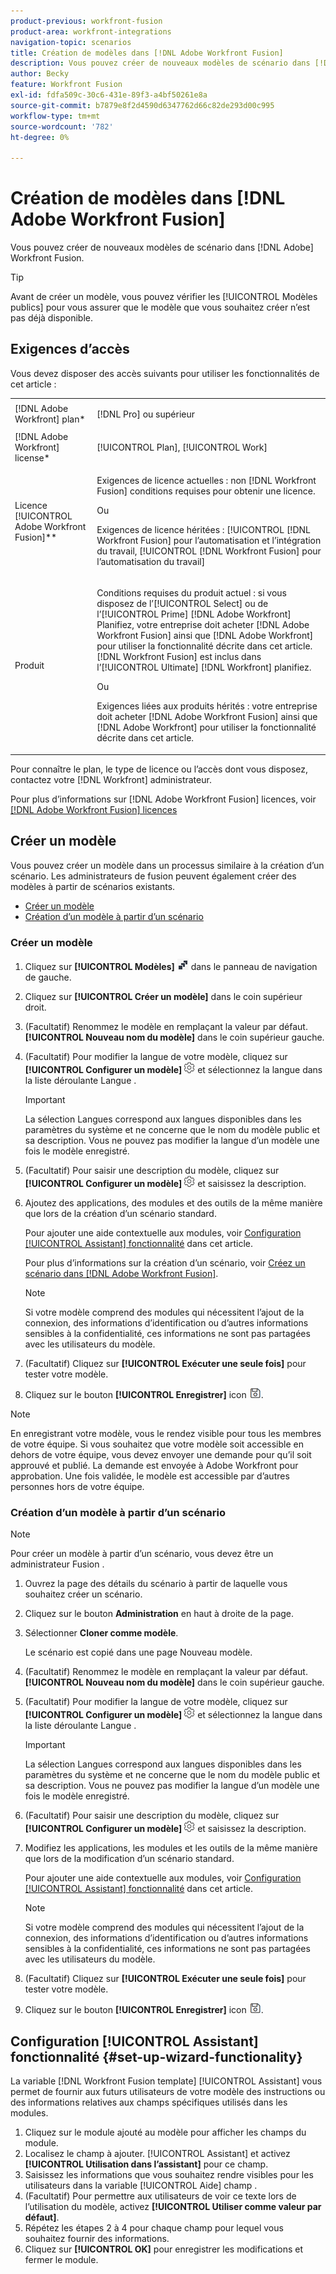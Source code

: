 ```yaml
---
product-previous: workfront-fusion
product-area: workfront-integrations
navigation-topic: scenarios
title: Création de modèles dans [!DNL Adobe Workfront Fusion]
description: Vous pouvez créer de nouveaux modèles de scénario dans [!DNL Adobe] Workfront Fusion.
author: Becky
feature: Workfront Fusion
exl-id: fdfa509c-30c6-431e-89f3-a4bf50261e8a
source-git-commit: b7879e8f2d4590d6347762d66c82de293d00c995
workflow-type: tm+mt
source-wordcount: '782'
ht-degree: 0%

---
```


# Création de modèles dans [!DNL Adobe Workfront Fusion]

Vous pouvez créer de nouveaux modèles de scénario dans [!DNL Adobe] Workfront Fusion.

>[!TIP]
>
>Avant de créer un modèle, vous pouvez vérifier les [!UICONTROL Modèles publics] pour vous assurer que le modèle que vous souhaitez créer n’est pas déjà disponible.

## Exigences d’accès

Vous devez disposer des accès suivants pour utiliser les fonctionnalités de cet article :

<table style="table-layout:auto"> 
 <col> 
 <col> 
 <tbody> 
  <tr> 
    <td role="rowheader">[!DNL Adobe Workfront] plan*</td> 
   <td> <p>[!DNL Pro] ou supérieur</p> </td> 
  </tr> 
  <tr data-mc-conditions=""> 
   <td role="rowheader">[!DNL Adobe Workfront] license*</td> 
   <td> <p>[!UICONTROL Plan], [!UICONTROL Work]</p> </td> 
  </tr> 
  <tr> 
   <td role="rowheader">Licence [!UICONTROL Adobe Workfront Fusion]**</td> 
  <td>
   <p>Exigences de licence actuelles : non [!DNL Workfront Fusion] conditions requises pour obtenir une licence.</p>
   <p>Ou</p>
   <p>Exigences de licence héritées : [!UICONTROL [!DNL Workfront Fusion] pour l’automatisation et l’intégration du travail, [!UICONTROL [!DNL Workfront Fusion] pour l’automatisation du travail]</p>
   </td>    </tr> 
  </tr> 
  <tr> 
   <td role="rowheader">Produit</td> 
   <td>
   <p>Conditions requises du produit actuel : si vous disposez de l’[!UICONTROL Select] ou de l’[!UICONTROL Prime] [!DNL Adobe Workfront] Planifiez, votre entreprise doit acheter [!DNL Adobe Workfront Fusion] ainsi que [!DNL Adobe Workfront] pour utiliser la fonctionnalité décrite dans cet article. [!DNL Workfront Fusion] est inclus dans l’[!UICONTROL Ultimate] [!DNL Workfront] planifiez.</p>
   <p>Ou</p>
   <p>Exigences liées aux produits hérités : votre entreprise doit acheter [!DNL Adobe Workfront Fusion] ainsi que [!DNL Adobe Workfront] pour utiliser la fonctionnalité décrite dans cet article.</p>
   </td> 
  </tr> 
 </tbody> 
</table>

Pour connaître le plan, le type de licence ou l’accès dont vous disposez, contactez votre [!DNL Workfront] administrateur.

Pour plus d’informations sur [!DNL Adobe Workfront Fusion] licences, voir [[!DNL Adobe Workfront Fusion] licences](../../../workfront-fusion/get-started/license-automation-vs-integration.md)

## Créer un modèle

Vous pouvez créer un modèle dans un processus similaire à la création d’un scénario. Les administrateurs de fusion peuvent également créer des modèles à partir de scénarios existants.

* [Créer un modèle](#build-a-template)
* [Création d’un modèle à partir d’un scénario](#create-a-template-from-a-scenario)

### Créer un modèle

1. Cliquez sur **[!UICONTROL Modèles]** ![](assets/fusion-template-icon.png) dans le panneau de navigation de gauche.
1. Cliquez sur **[!UICONTROL Créer un modèle]** dans le coin supérieur droit.
1. (Facultatif) Renommez le modèle en remplaçant la valeur par défaut. **[!UICONTROL Nouveau nom du modèle]** dans le coin supérieur gauche.
1. (Facultatif) Pour modifier la langue de votre modèle, cliquez sur **[!UICONTROL Configurer un modèle]** ![](assets/fusion-scenario-settings-icon.png) et sélectionnez la langue dans la liste déroulante Langue .

   >[!IMPORTANT]
   >
   >La sélection Langues correspond aux langues disponibles dans les paramètres du système et ne concerne que le nom du modèle public et sa description. Vous ne pouvez pas modifier la langue d’un modèle une fois le modèle enregistré.

1. (Facultatif) Pour saisir une description du modèle, cliquez sur **[!UICONTROL Configurer un modèle]** ![](assets/fusion-scenario-settings-icon.png) et saisissez la description.
1. Ajoutez des applications, des modules et des outils de la même manière que lors de la création d’un scénario standard.

   Pour ajouter une aide contextuelle aux modules, voir [Configuration [!UICONTROL Assistant] fonctionnalité](#set-up-wizard-functionality) dans cet article.

   Pour plus d’informations sur la création d’un scénario, voir [Créez un scénario dans [!DNL Adobe Workfront Fusion]](../../../workfront-fusion/scenarios/create-a-scenario.md).

   >[!NOTE]
   >
   >Si votre modèle comprend des modules qui nécessitent l’ajout de la connexion, des informations d’identification ou d’autres informations sensibles à la confidentialité, ces informations ne sont pas partagées avec les utilisateurs du modèle.

1. (Facultatif) Cliquez sur **[!UICONTROL Exécuter une seule fois]** pour tester votre modèle.
1. Cliquez sur le bouton **[!UICONTROL Enregistrer]** icon ![](assets/save-icon.png).

>[!NOTE]
>
>En enregistrant votre modèle, vous le rendez visible pour tous les membres de votre équipe. Si vous souhaitez que votre modèle soit accessible en dehors de votre équipe, vous devez envoyer une demande pour qu’il soit approuvé et publié. La demande est envoyée à Adobe Workfront pour approbation. Une fois validée, le modèle est accessible par d’autres personnes hors de votre équipe.

### Création d’un modèle à partir d’un scénario

>[!NOTE]
>
>Pour créer un modèle à partir d’un scénario, vous devez être un administrateur Fusion .

1. Ouvrez la page des détails du scénario à partir de laquelle vous souhaitez créer un scénario.
1. Cliquez sur le bouton **Administration** en haut à droite de la page.
1. Sélectionner **Cloner comme modèle**.

   Le scénario est copié dans une page Nouveau modèle.
1. (Facultatif) Renommez le modèle en remplaçant la valeur par défaut. **[!UICONTROL Nouveau nom du modèle]** dans le coin supérieur gauche.
1. (Facultatif) Pour modifier la langue de votre modèle, cliquez sur **[!UICONTROL Configurer un modèle]** ![](assets/fusion-scenario-settings-icon.png) et sélectionnez la langue dans la liste déroulante Langue .

   >[!IMPORTANT]
   >
   >La sélection Langues correspond aux langues disponibles dans les paramètres du système et ne concerne que le nom du modèle public et sa description. Vous ne pouvez pas modifier la langue d’un modèle une fois le modèle enregistré.

1. (Facultatif) Pour saisir une description du modèle, cliquez sur **[!UICONTROL Configurer un modèle]** ![](assets/fusion-scenario-settings-icon.png) et saisissez la description.
1. Modifiez les applications, les modules et les outils de la même manière que lors de la modification d’un scénario standard.

   Pour ajouter une aide contextuelle aux modules, voir [Configuration [!UICONTROL Assistant] fonctionnalité](#set-up-wizard-functionality) dans cet article.

   >[!NOTE]
   >
   >Si votre modèle comprend des modules qui nécessitent l’ajout de la connexion, des informations d’identification ou d’autres informations sensibles à la confidentialité, ces informations ne sont pas partagées avec les utilisateurs du modèle.

1. (Facultatif) Cliquez sur **[!UICONTROL Exécuter une seule fois]** pour tester votre modèle.
1. Cliquez sur le bouton **[!UICONTROL Enregistrer]** icon ![](assets/save-icon.png).

## Configuration [!UICONTROL Assistant] fonctionnalité {#set-up-wizard-functionality}

La variable [!DNL Workfront Fusion template] [!UICONTROL Assistant] vous permet de fournir aux futurs utilisateurs de votre modèle des instructions ou des informations relatives aux champs spécifiques utilisés dans les modules.

1. Cliquez sur le module ajouté au modèle pour afficher les champs du module.
1. Localisez le champ à ajouter. [!UICONTROL Assistant] et activez **[!UICONTROL Utilisation dans l’assistant]** pour ce champ.
1. Saisissez les informations que vous souhaitez rendre visibles pour les utilisateurs dans la variable [!UICONTROL Aide] champ .
1. (Facultatif) Pour permettre aux utilisateurs de voir ce texte lors de l’utilisation du modèle, activez **[!UICONTROL Utiliser comme valeur par défaut]**.
1. Répétez les étapes 2 à 4 pour chaque champ pour lequel vous souhaitez fournir des informations.
1. Cliquez sur **[!UICONTROL OK]** pour enregistrer les modifications et fermer le module.
